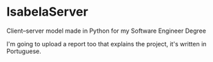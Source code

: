 # IsabelaServer
Client–server model made in Python for my Software Engineer Degree

I'm going to upload a report too that explains the project, it's written in Portuguese.
